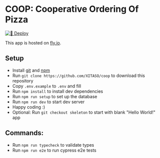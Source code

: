 # COOP: Cooperative Ordering Of Pizza

[![🚀 Deploy](https://github.com/XITASO/coop/actions/workflows/deploy.yml/badge.svg)](https://github.com/XITASO/coop/actions/workflows/deploy.yml)

This app is hosted on [fly.io](https://coop-erl.fly.dev/).

## Setup

* Install [git](https://git-scm.com/) and [npm](https://nodejs.org/)
* Run `git clone https://github.com/XITASO/coop` to download this repository
* Copy `.env.example` to `.env` and fill
* Run `npm install` to install dev dependencies
* Run `npm run setup` to set up the database
* Run `npm run dev` to start dev server
* Happy coding :)
* Optional: Run `git checkout skeleton` to start with blank "Hello World!" app


## Commands:

* Run `npm run typecheck` to validate types
* Run `npm run e2e` to run cypress e2e tests